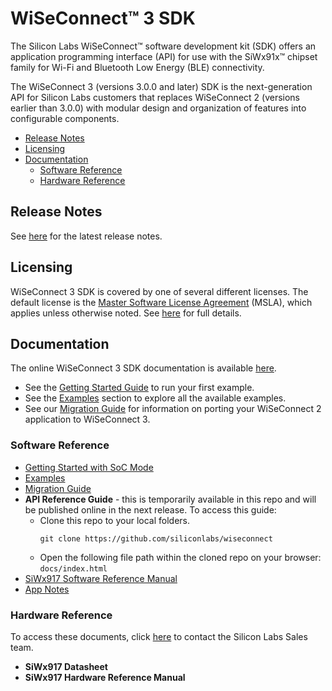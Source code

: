 # WiSeConnect™ 3 SDK

The Silicon Labs WiSeConnect™ software development kit (SDK) offers an application programming interface (API) for use with the SiWx91x™ chipset family for Wi-Fi and Bluetooth Low Energy (BLE) connectivity.

The WiSeConnect 3 (versions 3.0.0 and later) SDK is the next-generation API for Silicon Labs customers that replaces WiSeConnect 2 (versions earlier than 3.0.0) with modular design and organization of features into configurable components.

- [Release Notes](#release-notes)
- [Licensing](#licensing)
- [Documentation](#documentation)
  - [Software Reference](#software-reference)
  - [Hardware Reference](#hardware-reference)

## Release Notes

See [here](docs/release-notes/index.md) for the latest release notes.

## Licensing

WiSeConnect 3 SDK is covered by one of several different licenses. The default license is the [Master Software License Agreement](https://www.silabs.com/about-us/legal/master-software-license-agreement) (MSLA), which applies unless otherwise noted. See [here](license.md) for full details.

## Documentation

The online WiSeConnect 3 SDK documentation is available [here](https://docs.silabs.com/wiseconnect/3.0.9).
  - See the [Getting Started Guide](https://docs.silabs.com/wiseconnect/3.0.9/wiseconnect-getting-started/getting-started-with-soc-mode) to run your first example.
  - See the [Examples](https://docs.silabs.com/wiseconnect/3.0.9/wiseconnect-examples) section to explore all the available examples.
  - See our [Migration Guide](https://docs.silabs.com/wiseconnect/3.0.9/wiseconnect-developers-guide-migr-overview) for information on porting your WiSeConnect 2 application to WiSeConnect 3.

### Software Reference

  - [Getting Started with SoC Mode](https://docs.silabs.com/wiseconnect/3.0.9/wiseconnect-getting-started/getting-started-with-soc-mode)
  - [Examples](https://docs.silabs.com/wiseconnect/3.0.9/wiseconnect-examples)
  - [Migration Guide](https://docs.silabs.com/wiseconnect/3.0.9/wiseconnect-developers-guide-migr-overview)
  - **API Reference Guide** - this is temporarily available in this repo and will be published online in the next release. To access this guide:
    - Clone this repo to your local folders.
      ```
	  git clone https://github.com/siliconlabs/wiseconnect
	  ```
    - Open the following file path within the cloned repo on your browser: `docs/index.html`
  - [SiWx917 Software Reference Manual](docs/software-reference/manuals/siwx91x-software-reference-manual.md)
  - [App Notes](docs/software-reference/app-notes)

### Hardware Reference

To access these documents, click [here](https://www.silabs.com/about-us/contact-sales) to contact the Silicon Labs Sales team.

  - **SiWx917 Datasheet**
  - **SiWx917 Hardware Reference Manual**

